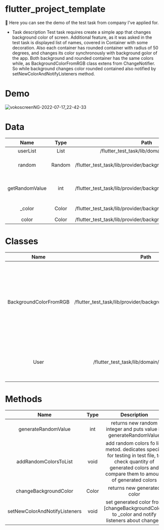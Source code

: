 # flutter_project_template
📖 Here you can see the demo of the test task from company I've applied for.

- Task description
  Test task requires create a simple app that changes background color of screen.
  Additional feature, as it was asked in the test task is displayed list of names, covered in Container with some decoration. Also each container has         rounded container with radius of 50 degrees, and changes its color synchronously with background golor of the app. Both background and rounded container 
  has the same colors while, as BackgroundColorFromRGB class extens from ChangeNotifier. So while background changes color rounded contained also notified
  by setNewColorAndNotifyListeners method.
  
# Demo
  ![vokoscreenNG-2022-07-17_22-42-33](https://user-images.githubusercontent.com/32728226/179422650-562d27a7-9591-4329-bd36-ce1452d26786.gif)


# Data
|    **Name**    |   **Type**   |                            **Path**                            |                         **Description**                         |   |
|:--------------:|:------------:|:--------------------------------------------------------------:|:---------------------------------------------------------------:|---|
| userList       | List<String> | /flutter_test_task/lib/domain/models.dart                      | list of user                                                    |   |
| random         | Random       | /flutter_test_task/lib/provider/background_color_from_rgb.dart | randomiser for generating random value                          |   |
| getRandomValue | int          | /flutter_test_task/lib/provider/background_color_from_rgb.dart | contains random number, generated by generateRandomValue method |   |
| _color         | Color        | /flutter_test_task/lib/provider/background_color_from_rgb.dart | contains generated color from RGBA                              |   |
| color          | Color        | /flutter_test_task/lib/provider/background_color_from_rgb.dart | getter of _color                                                |   |


# Classes
  |        **Name**        |                            **Path**                            |                                                                  **Description**                                                                  |   |   |
|:----------------------:|:--------------------------------------------------------------:|:-------------------------------------------------------------------------------------------------------------------------------------------------:|:-:|---|
| BackgroundColorFromRGB | /flutter_test_task/lib/provider/background_color_from_rgb.dart | This class is provider of randomly generated color and supplys ChangeNotifie to notify all listeners that should be notified after color changes. |   |   |
| User                   | /flutter_test_task/lib/domain/models/user.dart                 | The model of user that contains list of users or its methond (in future)                                                                          |   |   |

  
# Methods
  |            **Name**           | **Type** |                                                                          **Description**                                                                          |   |   |
|:-----------------------------:|:--------:|:-----------------------------------------------------------------------------------------------------------------------------------------------------------------:|:-:|---|
| generateRandomValue           | int      | returns new random integer and puts value in generateRandomValue                                                                                                  |   |   |
| addRandomColorsToList         | void     | add random colors fo list metod. dedicates special for testing in test file, to check quantity of generated colors and compare them to amount of generated colors |   |   |
| changeBackgroundColor         | Color    | returns new generated color                                                                                                                                       |   |   |
| setNewColorAndNotifyListeners | void     | set generated color from [changeBackgroundColor] to _color and notify listeners about changes.               
